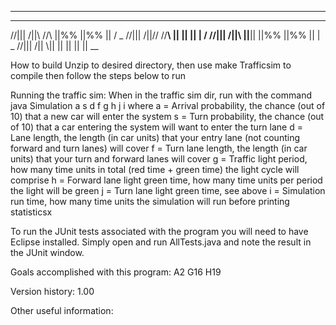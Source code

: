 
_______________________________________
_______________________________________
//|||  /||\\  //\\  ||%% ||%% ||  / _
//|||  /||// //__\\ ||   ||   || | /
//|||  /||\\ ||__|| ||%% ||%% || | \_
//|||  /|| \\||  || ||   ||   ||  \__


How to build
Unzip to desired directory, then use make Trafficsim to compile then follow the steps below to run



Running the traffic sim:
When in the traffic sim dir, run with the command java Simulation a s d f g h j i
where
a = Arrival probability, the chance (out of 10) that a new car will enter the system
s = Turn probability, the chance (out of 10) that a car entering the system will want to enter the turn lane
d = Lane length, the length (in car units) that your entry lane (not counting forward and turn lanes) will cover
f = Turn lane length, the length (in car units) that your turn and forward lanes will cover
g = Traffic light period, how many time units in total (red time + green time) the light cycle will comprise
h = Forward lane light green time, how many time units per period the light will be green
j = Turn lane light green time, see above
i = Simulation run time, how many time units the simulation will run before printing statisticsx

To run the JUnit tests associated with the program you will need to have Eclipse installed.
Simply open and run AllTests.java and note the result in the JUnit window.

Goals accomplished with this program:
A2
G16
H19


Version history:
1.00


Other useful information:

